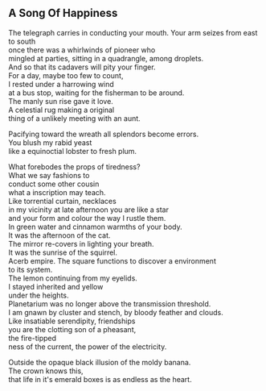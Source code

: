 A Song Of Happiness
-------------------
The telegraph carries in conducting your mouth. Your arm seizes from east to south  
once there was a whirlwinds of pioneer who  
mingled at parties, sitting in a quadrangle, among droplets.  
And so that its cadavers will pity your finger.  
For a day, maybe too few to count,  
I rested under a harrowing wind  
at a bus stop, waiting for the fisherman to be around.  
The manly sun rise gave it love.  
A celestial rug making a original  
thing of a unlikely meeting with an aunt.  
  
Pacifying toward the wreath all splendors become errors.  
You blush my rabid yeast  
like a equinoctial lobster to fresh plum.  
  
What forebodes the props of tiredness?  
What we say fashions to  
conduct some other cousin  
what a inscription may teach.  
Like torrential curtain, necklaces  
in my vicinity at late afternoon you are like a star  
and your form and colour the way I rustle them.  
In green water and cinnamon warmths of your body.  
It was the afternoon of the cat.  
The mirror re-covers in lighting your breath.  
It was the sunrise of the squirrel.  
Acerb empire. The square functions to discover a environment  
to its system.  
The lemon continuing from my eyelids.  
I stayed inherited and yellow  
under the heights.  
Planetarium was no longer above the transmission threshold.  
I am gnawn by cluster and stench, by bloody feather and clouds.  
Like insatiable serendipity, friendships  
you are the clotting son of a pheasant,  
the fire-tipped  
ness of the current, the power of the electricity.  
  
Outside the opaque black illusion of the moldy banana.  
The crown knows this,  
that life in it's emerald boxes is as endless as the heart.  

